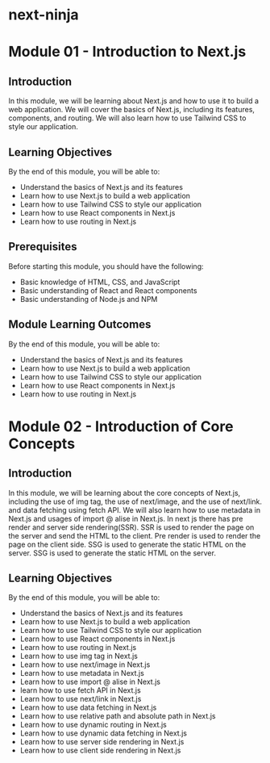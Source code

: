 # next-ninja

# Module 01 - Introduction to Next.js

## Introduction

In this module, we will be learning about Next.js and how to use it to build a web application. We will cover the basics of Next.js, including its features, components, and routing. We will also learn how to use Tailwind CSS to style our application.

## Learning Objectives

By the end of this module, you will be able to:

- Understand the basics of Next.js and its features
- Learn how to use Next.js to build a web application
- Learn how to use Tailwind CSS to style our application
- Learn how to use React components in Next.js
- Learn how to use routing in Next.js

## Prerequisites

Before starting this module, you should have the following:

- Basic knowledge of HTML, CSS, and JavaScript
- Basic understanding of React and React components
- Basic understanding of Node.js and NPM

## Module Learning Outcomes

By the end of this module, you will be able to:

- Understand the basics of Next.js and its features
- Learn how to use Next.js to build a web application
- Learn how to use Tailwind CSS to style our application
- Learn how to use React components in Next.js
- Learn how to use routing in Next.js

# Module 02 - Introduction of Core Concepts

## Introduction

In this module, we will be learning about the core concepts of Next.js,
including the use of img tag, the use of next/image, and the use of
next/link. and data fetching using fetch API. We will also learn how to use metadata in Next.js and usages of import @ alise in Next.js.
In next js there has pre render and server side rendering(SSR). SSR is used to render the page on the server and send the HTML to the client. Pre render is used to render the page on the client side. SSG is used to generate the static HTML on the server. SSG is used to generate the static HTML on the server.

## Learning Objectives

By the end of this module, you will be able to:

- Understand the basics of Next.js and its features
- Learn how to use Next.js to build a web application
- Learn how to use Tailwind CSS to style our application
- Learn how to use React components in Next.js
- Learn how to use routing in Next.js
- Learn how to use img tag in Next.js
- Learn how to use next/image in Next.js
- Learn how to use metadata in Next.js
- Learn how to use import @ alise in Next.js
- learn how to use fetch API in Next.js
- Learn how to use next/link in Next.js
- Learn how to use data fetching in Next.js
- Learn how to use relative path and absolute path in Next.js
- Learn how to use dynamic routing in Next.js
- Learn how to use dynamic data fetching in Next.js
- Learn how to use server side rendering in Next.js
- Learn how to use client side rendering in Next.js
